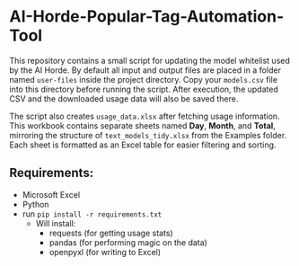 # AI-Horde-Popular-Tag-Automation-Tool

This repository contains a small script for updating the model whitelist used
by the AI Horde. By default all input and output files are placed in a folder
named `user-files` inside the project directory. Copy your `models.csv` file
into this directory before running the script. After execution, the updated
CSV and the downloaded usage data will also be saved there.

The script also creates `usage_data.xlsx` after fetching usage information.
This workbook contains separate sheets named **Day**, **Month**, and **Total**,
mirroring the structure of `text_models_tidy.xlsx` from the Examples folder.
Each sheet is formatted as an Excel table for easier filtering and sorting.

## Requirements:
- Microsoft Excel
- Python
- run `pip install -r requirements.txt`
    - Will install:
        - requests  (for getting usage stats)
        - pandas    (for performing magic on the data)
        - openpyxl  (for writing to Excel)